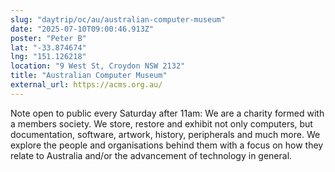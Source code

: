 ```yaml
---
slug: "daytrip/oc/au/australian-computer-museum"
date: "2025-07-10T09:00:46.913Z"
poster: "Peter B"
lat: "-33.874674"
lng: "151.126218"
location: "9 West St, Croydon NSW 2132"
title: "Australian Computer Museum"
external_url: https://acms.org.au/
---
```

Note open to public every Saturday after 11am: We are a charity formed with a members society. We store, restore and exhibit not only computers, but documentation, software, artwork, history, peripherals and much more. We explore the people and organisations behind them with a focus on how they relate to Australia and/or the advancement of technology in general.